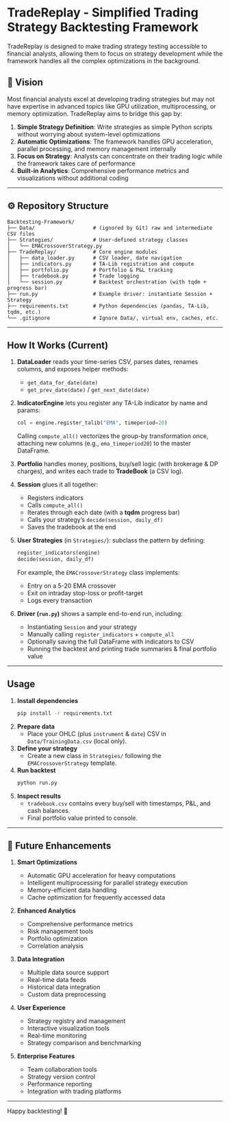 # TradeReplay - Simplified Trading Strategy Backtesting Framework

TradeReplay is designed to make trading strategy testing accessible to financial analysts, allowing them to focus on strategy development while the framework handles all the complex optimizations in the background.

## 🎯 Vision

Most financial analysts excel at developing trading strategies but may not have expertise in advanced topics like GPU utilization, multiprocessing, or memory optimization. TradeReplay aims to bridge this gap by:

1. **Simple Strategy Definition**: Write strategies as simple Python scripts without worrying about system-level optimizations
2. **Automatic Optimizations**: The framework handles GPU acceleration, parallel processing, and memory management internally
3. **Focus on Strategy**: Analysts can concentrate on their trading logic while the framework takes care of performance
4. **Built-in Analytics**: Comprehensive performance metrics and visualizations without additional coding

---

## ⚙️ Repository Structure

```text
Backtesting-Framework/
├── Data/                   # (ignored by Git) raw and intermediate CSV files
├── Strategies/             # User-defined strategy classes
│   └── EMACrossoverStrategy.py
├── TradeReplay/            # Core engine modules
│   ├── data_loader.py      # CSV loader, date navigation
│   ├── indicators.py       # TA-Lib registration and compute
│   ├── portfolio.py        # Portfolio & P&L tracking
│   ├── tradebook.py        # Trade logging
│   └── session.py          # Backtest orchestration (with tqdm + progress bar)
├── run.py                  # Example driver: instantiate Session + Strategy
├── requirements.txt        # Python dependencies (pandas, TA-Lib, tqdm, etc.)
└── .gitignore              # Ignore Data/, virtual env, caches, etc.
```

---

##  How It Works (Current)

1. **DataLoader** reads your time-series CSV, parses dates, renames columns, and exposes helper methods:
   - `get_data_for_date(date)`
   - `get_prev_date(date)` / `get_next_date(date)`

2. **IndicatorEngine** lets you register any TA-Lib indicator by name and params:
   ```python
   col = engine.register_talib("EMA", timeperiod=20)
   ```
   Calling `compute_all()` vectorizes the group-by transformation once, attaching new columns (e.g., `ema_timeperiod20`) to the master DataFrame.

3. **Portfolio** handles money, positions, buy/sell logic (with brokerage & DP charges), and writes each trade to **TradeBook** (a CSV log).

4. **Session** glues it all together:
   - Registers indicators
   - Calls `compute_all()`
   - Iterates through each date (with a **tqdm** progress bar)
   - Calls your strategy’s `decide(session, daily_df)`
   - Saves the tradebook at the end

5. **User Strategies** (in `Strategies/`): subclass the pattern by defining:
   ```python
   register_indicators(engine)
   decide(session, daily_df)
   ```
   For example, the `EMACrossoverStrategy` class implements:
   - Entry on a 5-20 EMA crossover
   - Exit on intraday stop-loss or profit-target
   - Logs every transaction

6. **Driver (`run.py`)** shows a sample end-to-end run, including:
   - Instantiating `Session` and your strategy
   - Manually calling `register_indicators` + `compute_all`
   - Optionally saving the full DataFrame with indicators to CSV
   - Running the backtest and printing trade summaries & final portfolio value

---

##  Usage

1. **Install dependencies**
   ```bash
   pip install -r requirements.txt
   ```
2. **Prepare data**
   - Place your OHLC (plus `instrument` & `date`) CSV in `Data/TrainingData.csv` (local only).
3. **Define your strategy**
   - Create a new class in `Strategies/` following the `EMACrossoverStrategy` template.
4. **Run backtest**
   ```bash
   python run.py
   ```
5. **Inspect results**
   - `tradebook.csv` contains every buy/sell with timestamps, P&L, and cash balances.
   - Final portfolio value printed to console.

---

## 🚀 Future Enhancements

1. **Smart Optimizations**
   - Automatic GPU acceleration for heavy computations
   - Intelligent multiprocessing for parallel strategy execution
   - Memory-efficient data handling
   - Cache optimization for frequently accessed data

2. **Enhanced Analytics**
   - Comprehensive performance metrics
   - Risk management tools
   - Portfolio optimization
   - Correlation analysis

3. **Data Integration**
   - Multiple data source support
   - Real-time data feeds
   - Historical data integration
   - Custom data preprocessing

4. **User Experience**
   - Strategy registry and management
   - Interactive visualization tools
   - Real-time monitoring
   - Strategy comparison and benchmarking

5. **Enterprise Features**
   - Team collaboration tools
   - Strategy version control
   - Performance reporting
   - Integration with trading platforms

---

Happy backtesting! 🚀
